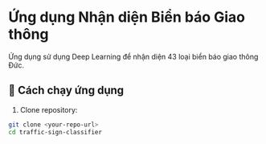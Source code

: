 # Ứng dụng Nhận diện Biển báo Giao thông

Ứng dụng sử dụng Deep Learning để nhận diện 43 loại biển báo giao thông Đức.

## 🚀 Cách chạy ứng dụng

1. Clone repository:
```bash
git clone <your-repo-url>
cd traffic-sign-classifier
